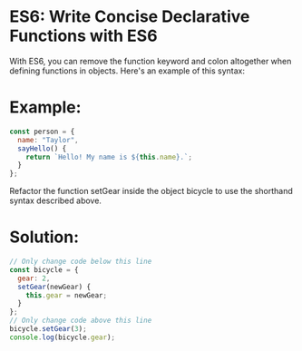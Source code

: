# ES6: Write Concise Declarative Functions with ES6
With ES6, you can remove the function keyword and colon altogether when defining functions in objects. Here's an example of this syntax:
# Example:
```javascript
const person = {
  name: "Taylor",
  sayHello() {
    return `Hello! My name is ${this.name}.`;
  }
};
```
Refactor the function setGear inside the object bicycle to use the shorthand syntax described above.

# Solution:
```javascript
// Only change code below this line
const bicycle = {
  gear: 2,
  setGear(newGear) {
    this.gear = newGear;
  }
};
// Only change code above this line
bicycle.setGear(3);
console.log(bicycle.gear);
```
